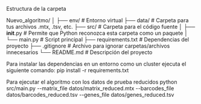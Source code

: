 Estructura de la carpeta

Nuevo_algoritmo/
│
├── env/                   # Entorno virtual
├── data/                  # Carpeta para tus archivos .mtx, .tsv, etc.
├── src/                   # Carpeta para el código fuente
│   ├── __init__.py        # Permite que Python reconozca esta carpeta como un paquete
│   └── main.py            # Script principal
├── requirements.txt       # Dependencias del proyecto
├── .gitignore             # Archivo para ignorar carpetas/archivos innecesarios
└── README.md              # Descripción del proyecto


Para instalar las dependencias en un entorno como un cluster ejecuta el siguiente comando:
pip install -r requirements.txt

Para ejecutar el algoritmo con los datos de prueba reducidos
python src/main.py --matrix_file datos/matrix_reduced.mtx --barcodes_file datos/barcodes_reduced.tsv --genes_file datos/genes_reduced.tsv